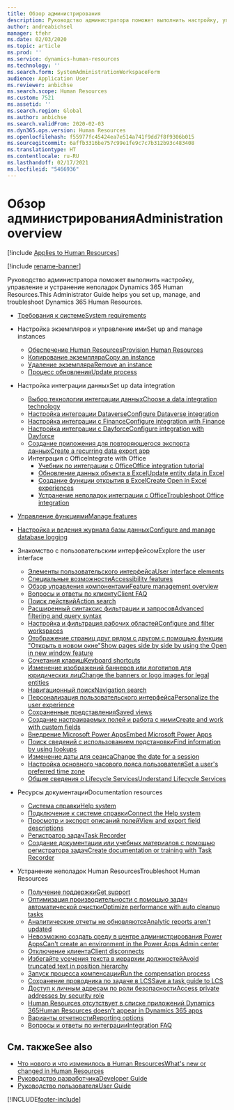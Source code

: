 ```yaml
---
title: Обзор администрирования
description: Руководство администратора поможет выполнить настройку, управление и устранение неполадок Dynamics 365 Human Resources.
author: andreabichsel
manager: tfehr
ms.date: 02/03/2020
ms.topic: article
ms.prod: ''
ms.service: dynamics-human-resources
ms.technology: ''
ms.search.form: SystemAdministrationWorkspaceForm
audience: Application User
ms.reviewer: anbichse
ms.search.scope: Human Resources
ms.custom: 7521
ms.assetid: ''
ms.search.region: Global
ms.author: anbichse
ms.search.validFrom: 2020-02-03
ms.dyn365.ops.version: Human Resources
ms.openlocfilehash: f55977fc45424ea7e514a741f9dd7f8f9306b015
ms.sourcegitcommit: 6affb3316be757c99e1fe9c7c7b312b93c483408
ms.translationtype: HT
ms.contentlocale: ru-RU
ms.lasthandoff: 02/17/2021
ms.locfileid: "5466936"
---
```

# <a name="administration-overview"></a><span data-ttu-id="da8ec-103">Обзор администрирования</span><span class="sxs-lookup"><span data-stu-id="da8ec-103">Administration overview</span></span>

[!include [Applies to Human Resources](../includes/applies-to-hr.md)]

[!include [rename-banner](~/includes/cc-data-platform-banner.md)]

<span data-ttu-id="da8ec-104">Руководство администратора поможет выполнить настройку, управление и устранение неполадок Dynamics 365 Human Resources.</span><span class="sxs-lookup"><span data-stu-id="da8ec-104">This Administrator Guide helps you set up, manage, and troubleshoot Dynamics 365 Human Resources.</span></span>

- [<span data-ttu-id="da8ec-105">Требования к системе</span><span class="sxs-lookup"><span data-stu-id="da8ec-105">System requirements</span></span>](hr-admin-system-requirements.md)

- <span data-ttu-id="da8ec-106">Настройка экземпляров и управление ими</span><span class="sxs-lookup"><span data-stu-id="da8ec-106">Set up and manage instances</span></span>
  - [<span data-ttu-id="da8ec-107">Обеспечение Human Resources</span><span class="sxs-lookup"><span data-stu-id="da8ec-107">Provision Human Resources</span></span>](hr-admin-setup-provision.md)
  - [<span data-ttu-id="da8ec-108">Копирование экземпляра</span><span class="sxs-lookup"><span data-stu-id="da8ec-108">Copy an instance</span></span>](hr-admin-setup-copy-instance.md)
  - [<span data-ttu-id="da8ec-109">Удаление экземпляра</span><span class="sxs-lookup"><span data-stu-id="da8ec-109">Remove an instance</span></span>](hr-admin-setup-remove-instance.md)
  - [<span data-ttu-id="da8ec-110">Процесс обновления</span><span class="sxs-lookup"><span data-stu-id="da8ec-110">Update process</span></span>](hr-admin-setup-update-process.md)

- <span data-ttu-id="da8ec-111">Настройка интеграции данных</span><span class="sxs-lookup"><span data-stu-id="da8ec-111">Set up data integration</span></span>
  - [<span data-ttu-id="da8ec-112">Выбор технологии интеграции данных</span><span class="sxs-lookup"><span data-stu-id="da8ec-112">Choose a data integration technology</span></span>](hr-admin-integration-choose-technology.md)
  - [<span data-ttu-id="da8ec-113">Настройка интеграции Dataverse</span><span class="sxs-lookup"><span data-stu-id="da8ec-113">Configure Dataverse integration</span></span>](hr-admin-integration-common-data-service.md)
  - [<span data-ttu-id="da8ec-114">Настройка интеграции с Finance</span><span class="sxs-lookup"><span data-stu-id="da8ec-114">Configure integration with Finance</span></span>](hr-admin-integration-finance.md)
  - [<span data-ttu-id="da8ec-115">Настройка интеграции с Dayforce</span><span class="sxs-lookup"><span data-stu-id="da8ec-115">Configure integration with Dayforce</span></span>](hr-admin-integration-dayforce.md)
  - [<span data-ttu-id="da8ec-116">Создание приложения для повторяющегося экспорта данных</span><span class="sxs-lookup"><span data-stu-id="da8ec-116">Create a recurring data export app</span></span>](hr-admin-integration-recurring-data-export.md)
  - <span data-ttu-id="da8ec-117">Интеграция с Office</span><span class="sxs-lookup"><span data-stu-id="da8ec-117">Integrate with Office</span></span>
    - [<span data-ttu-id="da8ec-118">Учебник по интеграции с Office</span><span class="sxs-lookup"><span data-stu-id="da8ec-118">Office integration tutorial</span></span>](../dev-itpro/office-integration/office-integration-tutorial.md?toc=/dynamics365/unified-operations/talent/toc.json)
    - [<span data-ttu-id="da8ec-119">Обновление данных объекта в Excel</span><span class="sxs-lookup"><span data-stu-id="da8ec-119">Update entity data in Excel</span></span>](../dev-itpro/office-integration/use-excel-add-in.md?toc=/dynamics365/unified-operations/talent/toc.json)
    - [<span data-ttu-id="da8ec-120">Создание функции открытия в Excel</span><span class="sxs-lookup"><span data-stu-id="da8ec-120">Create Open in Excel experiences</span></span>](../dev-itpro/office-integration/office-integration-edit-excel.md?toc=/dynamics365/unified-operations/talent/toc.json)
    - [<span data-ttu-id="da8ec-121">Устранение неполадок интеграции с Office</span><span class="sxs-lookup"><span data-stu-id="da8ec-121">Troubleshoot Office integration</span></span>](../dev-itpro/office-integration/office-integration-troubleshooting.md?toc=/dynamics365/unified-operations/talent/toc.json)

- [<span data-ttu-id="da8ec-122">Управление функциями</span><span class="sxs-lookup"><span data-stu-id="da8ec-122">Manage features</span></span>](hr-admin-manage-features.md)

- [<span data-ttu-id="da8ec-123">Настройка и ведения журнала базы данных</span><span class="sxs-lookup"><span data-stu-id="da8ec-123">Configure and manage database logging</span></span>](hr-admin-database-logging.md)

- <span data-ttu-id="da8ec-124">Знакомство с пользовательским интерфейсом</span><span class="sxs-lookup"><span data-stu-id="da8ec-124">Explore the user interface</span></span>
  - [<span data-ttu-id="da8ec-125">Элементы пользовательского интерфейса</span><span class="sxs-lookup"><span data-stu-id="da8ec-125">User interface elements</span></span>](../fin-ops-core/fin-ops/get-started/user-interface-elements.md?toc=/dynamics365/human-resources/toc.json)
  - [<span data-ttu-id="da8ec-126">Специальные возможности</span><span class="sxs-lookup"><span data-stu-id="da8ec-126">Accessibility features</span></span>](../fin-ops-core/fin-ops/get-started/accessibility-features.md?toc=/dynamics365/human-resources/toc.json)
  - [<span data-ttu-id="da8ec-127">Обзор управления компонентами</span><span class="sxs-lookup"><span data-stu-id="da8ec-127">Feature management overview</span></span>](../fin-ops-core/fin-ops/get-started/feature-management/feature-management-overview.md?toc=/dynamics365/human-resources/toc.json)
  - [<span data-ttu-id="da8ec-128">Вопросы и ответы по клиенту</span><span class="sxs-lookup"><span data-stu-id="da8ec-128">Client FAQ</span></span>](../fin-ops-core/fin-ops/get-started/client-faq.md?toc=/dynamics365/human-resources/toc.json)
  - [<span data-ttu-id="da8ec-129">Поиск действий</span><span class="sxs-lookup"><span data-stu-id="da8ec-129">Action search</span></span>](../fin-ops-core/fin-ops/get-started/action-search.md?toc=/dynamics365/human-resources/toc.json)
  - [<span data-ttu-id="da8ec-130">Расширенный синтаксис фильтрации и запросов</span><span class="sxs-lookup"><span data-stu-id="da8ec-130">Advanced filtering and query syntax</span></span>](../fin-ops-core/fin-ops/get-started/advanced-filtering-query-options.md?toc=/dynamics365/human-resources/toc.json)
  - [<span data-ttu-id="da8ec-131">Настройка и фильтрация рабочих областей</span><span class="sxs-lookup"><span data-stu-id="da8ec-131">Configure and filter workspaces</span></span>](../fin-ops-core/fin-ops/get-started/configure-filter-workspaces.md?toc=/dynamics365/financehuman-resources/toc.json)
  - [<span data-ttu-id="da8ec-132">Отображение страниц друг рядом с другом с помощью функции "Открыть в новом окне"</span><span class="sxs-lookup"><span data-stu-id="da8ec-132">Show pages side by side by using the Open in new window feature</span></span>](../fin-ops-core/fin-ops/get-started/display-pages-side-by-side.md?toc=/dynamics365/human-resources/toc.json)
  - [<span data-ttu-id="da8ec-133">Сочетания клавиш</span><span class="sxs-lookup"><span data-stu-id="da8ec-133">Keyboard shortcuts</span></span>](../fin-ops-core/fin-ops/get-started/shortcut-keys.md?toc=/dynamics365/human-resources/toc.json)
  - [<span data-ttu-id="da8ec-134">Изменение изображений баннеров или логотипов для юридических лиц</span><span class="sxs-lookup"><span data-stu-id="da8ec-134">Change the banners or logo images for legal entities</span></span>](../fin-ops-core/fin-ops/get-started/tasks/change-banner-or-logo.md?toc=/dynamics365/human-resources/toc.json)
  - [<span data-ttu-id="da8ec-135">Навигационный поиск</span><span class="sxs-lookup"><span data-stu-id="da8ec-135">Navigation search</span></span>](../fin-ops-core/fin-ops/get-started/navigation-search.md?toc=/dynamics365/human-resources/toc.json)
  - [<span data-ttu-id="da8ec-136">Персонализация пользовательского интерфейса</span><span class="sxs-lookup"><span data-stu-id="da8ec-136">Personalize the user experience</span></span>](../fin-ops-core/fin-ops/get-started/personalize-user-experience.md?toc=/dynamics365/human-resources/toc.json)
  - [<span data-ttu-id="da8ec-137">Сохраненные представления</span><span class="sxs-lookup"><span data-stu-id="da8ec-137">Saved views</span></span>](../fin-ops-core/fin-ops/get-started/saved-views.md?toc=/dynamics365/human-resources/toc.json)
  - [<span data-ttu-id="da8ec-138">Создание настраиваемых полей и работа с ними</span><span class="sxs-lookup"><span data-stu-id="da8ec-138">Create and work with custom fields</span></span>](../fin-ops-core/fin-ops/get-started/user-defined-fields.md?toc=/dynamics365/human-resources/toc.json)
  - [<span data-ttu-id="da8ec-139">Внедрение Microsoft Power Apps</span><span class="sxs-lookup"><span data-stu-id="da8ec-139">Embed Microsoft Power Apps</span></span>](../fin-ops-core/fin-ops/get-started/embed-power-apps.md?toc=/dynamics365/human-resources/toc.json)
  - [<span data-ttu-id="da8ec-140">Поиск сведений с использованием подстановки</span><span class="sxs-lookup"><span data-stu-id="da8ec-140">Find information by using lookups</span></span>](../fin-ops-core/fin-ops/get-started/use-lookups-to-find-information.md?toc=/dynamics365/human-resources/toc.json)
  - [<span data-ttu-id="da8ec-141">Изменение даты для сеанса</span><span class="sxs-lookup"><span data-stu-id="da8ec-141">Change the date for a session</span></span>](../fin-ops-core/fin-ops/organization-administration/tasks/change-date-session.md?toc=/dynamics365/human-resources/toc.json)
  - [<span data-ttu-id="da8ec-142">Настройка основного часового пояса пользователя</span><span class="sxs-lookup"><span data-stu-id="da8ec-142">Set a user's preferred time zone</span></span>](../fin-ops-core/fin-ops/organization-administration/tasks/set-users-preferred-time-zone.md?toc=/dynamics365/human-resources/toc.json)
  - [<span data-ttu-id="da8ec-143">Общие сведения о Lifecycle Services</span><span class="sxs-lookup"><span data-stu-id="da8ec-143">Understand Lifecycle Services</span></span>](../fin-ops-core/dev-itpro/lifecycle-services/lcs-works-lcs.md?toc=/dynamics365/human-resources/toc.json)

- <span data-ttu-id="da8ec-144">Ресурсы документации</span><span class="sxs-lookup"><span data-stu-id="da8ec-144">Documentation resources</span></span>
  - [<span data-ttu-id="da8ec-145">Система справки</span><span class="sxs-lookup"><span data-stu-id="da8ec-145">Help system</span></span>](../fin-ops-core/fin-ops/get-started/help-overview.md?toc=/dynamics365/human-resources/toc.json)
  - [<span data-ttu-id="da8ec-146">Подключение к системе справки</span><span class="sxs-lookup"><span data-stu-id="da8ec-146">Connect the Help system</span></span>](../fin-ops-core/fin-ops/get-started/help-connect.md?toc=/dynamics365/human-resources/toc.json)
  - [<span data-ttu-id="da8ec-147">Просмотр и экспорт описаний полей</span><span class="sxs-lookup"><span data-stu-id="da8ec-147">View and export field descriptions</span></span>](../fin-ops-core/fin-ops/get-started/view-export-field-descriptions.md?toc=/dynamics365/human-resources/toc.json)
  - [<span data-ttu-id="da8ec-148">Регистратор задач</span><span class="sxs-lookup"><span data-stu-id="da8ec-148">Task Recorder</span></span>](../fin-ops-core/dev-itpro/user-interface/task-recorder.md?toc=/dynamics365/human-resources/toc.json)
  - [<span data-ttu-id="da8ec-149">Создание документации или учебных материалов с помощью регистратора задач</span><span class="sxs-lookup"><span data-stu-id="da8ec-149">Create documentation or training with Task Recorder</span></span>](../fin-ops-core/dev-itpro/user-interface/task-recorder-training-docs.md?toc=/dynamics365/human-resources/toc.json)

- <span data-ttu-id="da8ec-150">Устранение неполадок Human Resources</span><span class="sxs-lookup"><span data-stu-id="da8ec-150">Troubleshoot Human Resources</span></span>
  - [<span data-ttu-id="da8ec-151">Получение поддержки</span><span class="sxs-lookup"><span data-stu-id="da8ec-151">Get support</span></span>](hr-admin-troubleshooting-support.md)
  - [<span data-ttu-id="da8ec-152">Оптимизация производительности с помощью задач автоматической очистки</span><span class="sxs-lookup"><span data-stu-id="da8ec-152">Optimize performance with auto cleanup tasks</span></span>](hr-admin-troubleshooting-batch-history.md)
  - [<span data-ttu-id="da8ec-153">Аналитические отчеты не обновляются</span><span class="sxs-lookup"><span data-stu-id="da8ec-153">Analytic reports aren't updated</span></span>](hr-admin-troubleshooting-analytic-reports.md)
  - [<span data-ttu-id="da8ec-154">Невозможно создать среду в центре администрирования Power Apps</span><span class="sxs-lookup"><span data-stu-id="da8ec-154">Can't create an environment in the Power Apps Admin center</span></span>](hr-admin-troubleshooting-power-apps.md)
  - [<span data-ttu-id="da8ec-155">Отключение клиента</span><span class="sxs-lookup"><span data-stu-id="da8ec-155">Client disconnects</span></span>](hr-admin-troubleshooting-disconnect.md)
  - [<span data-ttu-id="da8ec-156">Избегайте усечения текста в иерархии должностей</span><span class="sxs-lookup"><span data-stu-id="da8ec-156">Avoid truncated text in position hierarchy</span></span>](hr-admin-troubleshooting-truncate.md)
  - [<span data-ttu-id="da8ec-157">Запуск процесса компенсации</span><span class="sxs-lookup"><span data-stu-id="da8ec-157">Run the compensation process</span></span>](hr-admin-troubleshooting-compensation.md)
  - [<span data-ttu-id="da8ec-158">Сохранение проводника по задаче в LCS</span><span class="sxs-lookup"><span data-stu-id="da8ec-158">Save a task guide to LCS</span></span>](hr-admin-troubleshooting-task-guide.md)
  - [<span data-ttu-id="da8ec-159">Доступ к личным адресам по роли безопасности</span><span class="sxs-lookup"><span data-stu-id="da8ec-159">Access private addresses by security role</span></span>](hr-admin-troubleshooting-private-addresses.md)
  - [<span data-ttu-id="da8ec-160">Human Resources отсутствует в списке приложений Dynamics 365</span><span class="sxs-lookup"><span data-stu-id="da8ec-160">Human Resources doesn't appear in Dynamics 365 apps</span></span>](hr-admin-troubleshooting-not-in-apps.md)
  - [<span data-ttu-id="da8ec-161">Варианты отчетности</span><span class="sxs-lookup"><span data-stu-id="da8ec-161">Reporting options</span></span>](hr-admin-troubleshooting-reporting.md)
  - [<span data-ttu-id="da8ec-162">Вопросы и ответы по интеграции</span><span class="sxs-lookup"><span data-stu-id="da8ec-162">Integration FAQ</span></span>](hr-admin-troubleshooting-integration.md)

## <a name="see-also"></a><span data-ttu-id="da8ec-163">См. также</span><span class="sxs-lookup"><span data-stu-id="da8ec-163">See also</span></span>

- [<span data-ttu-id="da8ec-164">Что нового и что изменилось в Human Resources</span><span class="sxs-lookup"><span data-stu-id="da8ec-164">What's new or changed in Human Resources</span></span>](hr-admin-whats-new.md)
- [<span data-ttu-id="da8ec-165">Руководство разработчика</span><span class="sxs-lookup"><span data-stu-id="da8ec-165">Developer Guide</span></span>](hr-developer-overview.md)
- [<span data-ttu-id="da8ec-166">Руководство пользователя</span><span class="sxs-lookup"><span data-stu-id="da8ec-166">User Guide</span></span>](hr-hrpro-overview.md)

[!INCLUDE[footer-include](../includes/footer-banner.md)]